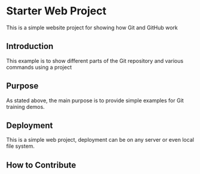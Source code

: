 # Starter Web Project

This is a simple website project for showing how Git and GitHub work

## Introduction

This example is to show different parts of the Git repository and various commands using a project

## Purpose

As stated above, the main purpose is to provide simple examples for Git training demos.
## Deployment

This is a simple web project, deployment can be on any server or even local file system.
## How to Contribute
